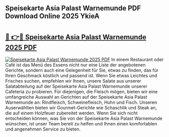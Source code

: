 ## Speisekarte Asia Palast Warnemunde PDF Download Online 2025 YkieA

# <h2><a href="http://gcdkcci.nevu.top/?p=Speisekarte+Asia+Palast+Warnemunde">🔗 👉🔴 Speisekarte Asia Palast Warnemunde 2025 PDF</a></h2>

[![Speisekarte Asia Palast Warnemunde 2025 PDF](https://i.imgur.com/dBaPXMq.png)](http://gcdkcci.nevu.top/?p=Speisekarte+Asia+Palast+Warnemunde)
In einem Restaurant oder Café ist das Menü des Essens nicht nur eine Liste der angebotenen Gerichte, sondern auch eine Gelegenheit für Sie, etwas zu finden, das für Ihren Geschmack köstlich und passend ist. Wenn Sie etwas Leichtes und Frisches suchen, empfehlen wir Ihnen, unsere Salate aus unserer Salatabteilung auf der Speisekarte Asia Palast Warnemunde unserer Cafeteria zu probieren. Für diejenigen, die Fleisch mögen, bieten wir eine umfangreiche Auswahl an Gerichten auf der Speisekarte Asia Palast Warnemunde an: Rindfleisch, Schweinefleisch, Huhn und Fisch. Unseren Auserwählten bieten wir Gourmet-Gerichte wie Schaschlik und Steak an, die auf einem Holzfeuer zubereitet werden. Wenn Sie sich nicht entscheiden können, was Sie von der Speisekarte Asia Palast Warnemunde wünschen, ist unser Team bereit zu helfen und Ihnen einen komfortablen und angenehmen Service zu bieten.

